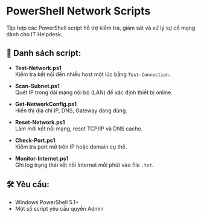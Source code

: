 # PowerShell Network Scripts

Tập hợp các PowerShell script hỗ trợ kiểm tra, giám sát và xử lý sự cố mạng dành cho IT Helpdesk.

## 📜 Danh sách script:

- **Test-Network.ps1**  
  Kiểm tra kết nối đến nhiều host một lúc bằng `Test-Connection`.

- **Scan-Subnet.ps1**  
  Quét IP trong dải mạng nội bộ (LAN) để xác định thiết bị online.

- **Get-NetworkConfig.ps1**  
  Hiển thị địa chỉ IP, DNS, Gateway đang dùng.

- **Reset-Network.ps1**  
  Làm mới kết nối mạng, reset TCP/IP và DNS cache.

- **Check-Port.ps1**  
  Kiểm tra port mở trên IP hoặc domain cụ thể.

- **Monitor-Internet.ps1**  
  Ghi log trạng thái kết nối Internet mỗi phút vào file `.txt`.

## 🛠 Yêu cầu:
- Windows PowerShell 5.1+
- Một số script yêu cầu quyền Admin
